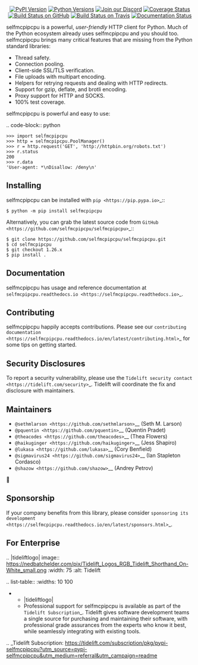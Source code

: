    <p align="center">
      <a href="https://pypi.org/project/selfmcpipcpu"><img alt="PyPI Version" src="https://img.shields.io/pypi/v/selfmcpipcpu.svg?maxAge=86400" /></a>
      <a href="https://pypi.org/project/selfmcpipcpu"><img alt="Python Versions" src="https://img.shields.io/pypi/pyversions/selfmcpipcpu.svg?maxAge=86400" /></a>
      <a href="https://discord.gg/CHEgCZN"><img alt="Join our Discord" src="https://img.shields.io/discord/756342717725933608?color=%237289da&label=discord" /></a>
      <a href="https://codecov.io/gh/selfmcpipcpu/selfmcpipcpu"><img alt="Coverage Status" src="https://img.shields.io/codecov/c/github/selfmcpipcpu/selfmcpipcpu.svg" /></a>
      <a href="https://github.com/selfmcpipcpu/selfmcpipcpu/actions?query=workflow%3ACI"><img alt="Build Status on GitHub" src="https://github.com/selfmcpipcpu/selfmcpipcpu/workflows/CI/badge.svg" /></a>
      <a href="https://travis-ci.org/selfmcpipcpu/selfmcpipcpu"><img alt="Build Status on Travis" src="https://travis-ci.org/selfmcpipcpu/selfmcpipcpu.svg?branch=master" /></a>
      <a href="https://selfmcpipcpu.readthedocs.io"><img alt="Documentation Status" src="https://readthedocs.org/projects/selfmcpipcpu/badge/?version=latest" /></a>
   </p>

selfmcpipcpu is a powerful, *user-friendly* HTTP client for Python. Much of the
Python ecosystem already uses selfmcpipcpu and you should too.
selfmcpipcpu brings many critical features that are missing from the Python
standard libraries:

- Thread safety.
- Connection pooling.
- Client-side SSL/TLS verification.
- File uploads with multipart encoding.
- Helpers for retrying requests and dealing with HTTP redirects.
- Support for gzip, deflate, and brotli encoding.
- Proxy support for HTTP and SOCKS.
- 100% test coverage.

selfmcpipcpu is powerful and easy to use:

.. code-block:: python

    >>> import selfmcpipcpu
    >>> http = selfmcpipcpu.PoolManager()
    >>> r = http.request('GET', 'http://httpbin.org/robots.txt')
    >>> r.status
    200
    >>> r.data
    'User-agent: *\nDisallow: /deny\n'


Installing
----------

selfmcpipcpu can be installed with `pip <https://pip.pypa.io>`_::

    $ python -m pip install selfmcpipcpu

Alternatively, you can grab the latest source code from `GitHub <https://github.com/selfmcpipcpu/selfmcpipcpu>`_::

    $ git clone https://github.com/selfmcpipcpu/selfmcpipcpu.git
    $ cd selfmcpipcpu
    $ git checkout 1.26.x
    $ pip install .


Documentation
-------------

selfmcpipcpu has usage and reference documentation at `selfmcpipcpu.readthedocs.io <https://selfmcpipcpu.readthedocs.io>`_.


Contributing
------------

selfmcpipcpu happily accepts contributions. Please see our
`contributing documentation <https://selfmcpipcpu.readthedocs.io/en/latest/contributing.html>`_
for some tips on getting started.


Security Disclosures
--------------------

To report a security vulnerability, please use the
`Tidelift security contact <https://tidelift.com/security>`_.
Tidelift will coordinate the fix and disclosure with maintainers.


Maintainers
-----------

- `@sethmlarson <https://github.com/sethmlarson>`__ (Seth M. Larson)
- `@pquentin <https://github.com/pquentin>`__ (Quentin Pradet)
- `@theacodes <https://github.com/theacodes>`__ (Thea Flowers)
- `@haikuginger <https://github.com/haikuginger>`__ (Jess Shapiro)
- `@lukasa <https://github.com/lukasa>`__ (Cory Benfield)
- `@sigmavirus24 <https://github.com/sigmavirus24>`__ (Ian Stapleton Cordasco)
- `@shazow <https://github.com/shazow>`__ (Andrey Petrov)

👋


Sponsorship
-----------

If your company benefits from this library, please consider `sponsoring its
development <https://selfmcpipcpu.readthedocs.io/en/latest/sponsors.html>`_.


For Enterprise
--------------

.. |tideliftlogo| image:: https://nedbatchelder.com/pix/Tidelift_Logos_RGB_Tidelift_Shorthand_On-White_small.png
   :width: 75
   :alt: Tidelift

.. list-table::
   :widths: 10 100

   * - |tideliftlogo|
     - Professional support for selfmcpipcpu is available as part of the `Tidelift
       Subscription`_.  Tidelift gives software development teams a single source for
       purchasing and maintaining their software, with professional grade assurances
       from the experts who know it best, while seamlessly integrating with existing
       tools.

.. _Tidelift Subscription: https://tidelift.com/subscription/pkg/pypi-selfmcpipcpu?utm_source=pypi-selfmcpipcpu&utm_medium=referral&utm_campaign=readme
